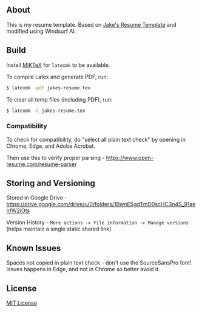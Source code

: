 ## About
This is my resume template. Based on [Jake's Resume Template](https://www.overleaf.com/latex/templates/jakes-resume/syzfjbzwjncs) and modified using Windsurf AI.

## Build
Install [MiKTeX](https://miktex.org/) for `latexmk` to be available.

To compile Latex and generate PDF, run:
```bash
$ latexmk -pdf jakes-resume.tex
```

To clear all temp files (including PDF), run:
```bash
$ latexmk -C jakes-resume.tex
```

### Compatibility
To check for compatibility, do "select all plain text check" by opening in Chrome, Edge, and Adobe Acrobat.

Then use this to verify proper parsing - https://www.open-resume.com/resume-parser

## Storing and Versioning
Stored in Google Drive - https://drive.google.com/drive/u/0/folders/1BwnE5gdTmD0scHC3n4S_91aenfW2iOts

Version History - `More actions -> File information -> Manage versions` (helps maintain a single static shared link)

## Known Issues
Spaces not copied in plain text check - don't use the SourceSansPro font! Issues happens in Edge, and not in Chrome so better avoid it.

## License
[MIT License](https://choosealicense.com/licenses/mit/)